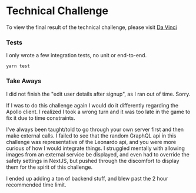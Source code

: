 
# Technical Challenge
To view the final result of the technical challenge, please visit [Da Vinci](https://da-vinci-phi.vercel.app)

### Tests
I only wrote a few integration tests, no unit or end-to-end.

`yarn test`

### Take Aways
I did not finish the "edit user details after signup", as I ran out of time. Sorry.

If I was to do this challenge again I would do it differently regarding the Apollo client. I realized I took a wrong turn and it was too late in the game to fix it due to time constraints.

 I've always been taught/told to go through your own server first and then make external calls. I failed to see that the random GraphQL api in this challenge was representative of the Leonardo api, and you were more curious of how I would integrate things. I struggled mentally with allowing images from an external service be displayed, and even had to override the safety settings in NextJS, but pushed through the discomfort to display them for the spirit of this challenge.
 
 I ended up adding a ton of backend stuff, and blew past the 2 hour recommended time limit.
